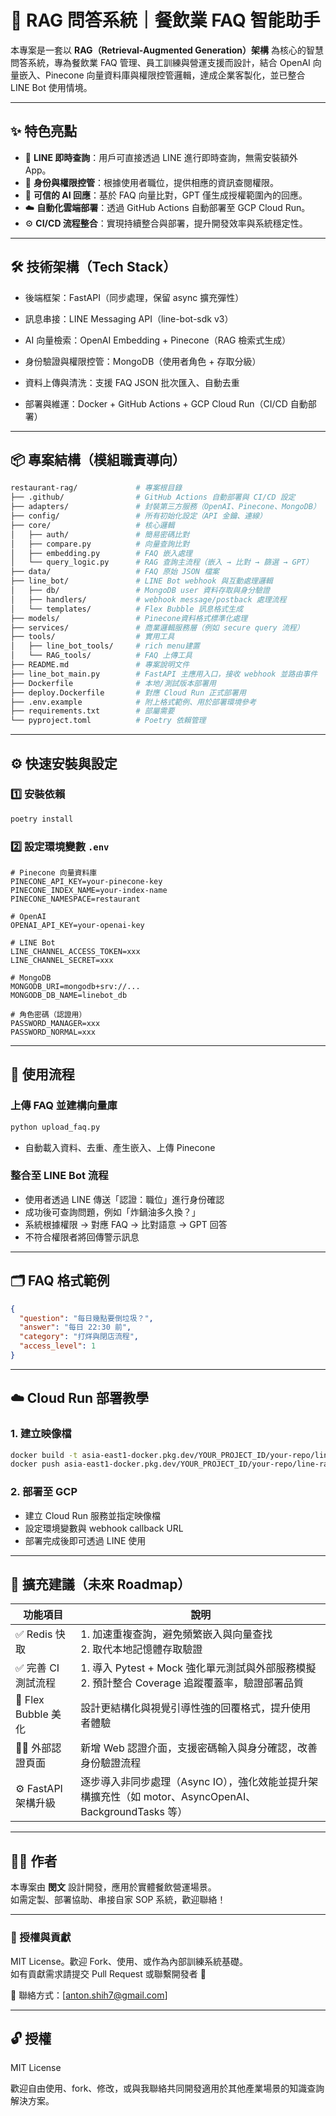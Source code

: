 # 🧠 RAG 問答系統｜餐飲業 FAQ 智能助手

本專案是一套以 **RAG（Retrieval-Augmented Generation）架構** 為核心的智慧問答系統，專為餐飲業 FAQ 管理、員工訓練與營運支援而設計，結合 OpenAI 向量嵌入、Pinecone 向量資料庫與權限控管邏輯，達成企業客製化，並已整合 LINE Bot 使用情境。

---
## ✨ 特色亮點

- 🤖 **LINE 即時查詢**：用戶可直接透過 LINE 進行即時查詢，無需安裝額外 App。
- 🔐 **身份與權限控管**：根據使用者職位，提供相應的資訊查閱權限。
- 🧠 **可信的 AI 回應**：基於 FAQ 向量比對，GPT 僅生成授權範圍內的回應。
- ☁️ **自動化雲端部署**：透過 GitHub Actions 自動部署至 GCP Cloud Run。
- ⚙️ **CI/CD 流程整合**：實現持續整合與部署，提升開發效率與系統穩定性。

---
## 🛠 技術架構（Tech Stack）

 - 後端框架：FastAPI（同步處理，保留 async 擴充彈性）

 - 訊息串接：LINE Messaging API（line-bot-sdk v3）

 - AI 向量檢索：OpenAI Embedding + Pinecone（RAG 檢索式生成）

 - 身份驗證與權限控管：MongoDB（使用者角色 + 存取分級）

 - 資料上傳與清洗：支援 FAQ JSON 批次匯入、自動去重

 - 部署與維運：Docker + GitHub Actions + GCP Cloud Run（CI/CD 自動部署）

---

## 📦 專案結構（模組職責導向）

```bash
restaurant-rag/             # 專案根目錄
├── .github/                # GitHub Actions 自動部署與 CI/CD 設定
├── adapters/               # 封裝第三方服務（OpenAI、Pinecone、MongoDB）
├── config/                 # 所有初始化設定（API 金鑰、連線）
├── core/                   # 核心邏輯
│   ├── auth/               # 簡易密碼比對
│   ├── compare.py          # 向量查詢比對
│   ├── embedding.py        # FAQ 嵌入處理
│   └── query_logic.py      # RAG 查詢主流程（嵌入 → 比對 → 篩選 → GPT）
├── data/                   # FAQ 原始 JSON 檔案
├── line_bot/               # LINE Bot webhook 與互動處理邏輯
│   ├── db/                 # MongoDB user 資料存取與身分驗證
│   ├── handlers/           # webhook message/postback 處理流程
│   └── templates/          # Flex Bubble 訊息格式生成
├── models/                 # Pinecone資料格式標準化處理
├── services/               # 商業邏輯服務層（例如 secure query 流程）
├── tools/                  # 實用工具
│   ├── line_bot_tools/     # rich menu建置
│   └── RAG_tools/          # FAQ 上傳工具
├── README.md               # 專案說明文件
├── line_bot_main.py        # FastAPI 主應用入口，接收 webhook 並路由事件
├── Dockerfile              # 本地/測試版本部署用
├── deploy.Dockerfile       # 對應 Cloud Run 正式部署用
├── .env.example            # 附上格式範例、用於部署環境參考
├── requirements.txt        # 部屬需要
└── pyproject.toml          # Poetry 依賴管理
```
---

## ⚙️ 快速安裝與設定

### 1️⃣ 安裝依賴

```bash
poetry install
```

### 2️⃣ 設定環境變數 `.env`

```env
# Pinecone 向量資料庫
PINECONE_API_KEY=your-pinecone-key
PINECONE_INDEX_NAME=your-index-name
PINECONE_NAMESPACE=restaurant

# OpenAI
OPENAI_API_KEY=your-openai-key

# LINE Bot
LINE_CHANNEL_ACCESS_TOKEN=xxx
LINE_CHANNEL_SECRET=xxx

# MongoDB
MONGODB_URI=mongodb+srv://...
MONGODB_DB_NAME=linebot_db

# 角色密碼（認證用）
PASSWORD_MANAGER=xxx
PASSWORD_NORMAL=xxx
```

---

## 🚀 使用流程

### 上傳 FAQ 並建構向量庫

```bash
python upload_faq.py
```
* 自動載入資料、去重、產生嵌入、上傳 Pinecone

### 整合至 LINE Bot 流程

* 使用者透過 LINE 傳送「認證：職位」進行身份確認
* 成功後可查詢問題，例如「炸鍋油多久換？」
* 系統根據權限 → 對應 FAQ → 比對語意 → GPT 回答
* 不符合權限者將回傳警示訊息
---

## 🗂 FAQ 格式範例

```json
{
  "question": "每日幾點要倒垃圾？",
  "answer": "每日 22:30 前",
  "category": "打烊與閉店流程",
  "access_level": 1
}
```

---

## ☁️ Cloud Run 部署教學

### 1. 建立映像檔

```bash
docker build -t asia-east1-docker.pkg.dev/YOUR_PROJECT_ID/your-repo/line-rag-bot .
docker push asia-east1-docker.pkg.dev/YOUR_PROJECT_ID/your-repo/line-rag-bot
```

### 2. 部署至 GCP

* 建立 Cloud Run 服務並指定映像檔
* 設定環境變數與 webhook callback URL
* 部署完成後即可透過 LINE 使用

---

## 🧩 擴充建議（未來 Roadmap）

| 功能項目             | 說明                                                                                   |
|----------------------|----------------------------------------------------------------------------------------|
| ✅ Redis 快取         | 1. 加速重複查詢，避免頻繁嵌入與向量查找<br>2. 取代本地記憶體存取驗證                                       |
| ✅ 完善 CI 測試流程   | 1. 導入 Pytest + Mock 強化單元測試與外部服務模擬<br>2. 預計整合 Coverage 追蹤覆蓋率，驗證部署品質               |
| 🎨 Flex Bubble 美化   | 設計更結構化與視覺引導性強的回覆格式，提升使用者體驗                                                    |
| 🧑‍💻 外部認證頁面     | 新增 Web 認證介面，支援密碼輸入與身分確認，改善身份驗證流程                                              |
| ⚙️ FastAPI 架構升級   | 逐步導入非同步處理（Async IO），強化效能並提升架構擴充性（如 motor、AsyncOpenAI、BackgroundTasks 等）         |

---

## 👨‍💻 作者

本專案由 **閔文** 設計開發，應用於實體餐飲營運場景。  
如需定製、部署協助、串接自家 SOP 系統，歡迎聯絡！

---

### 🔗 授權與貢獻

MIT License。歡迎 Fork、使用、或作為內部訓練系統基礎。  
如有貢獻需求請提交 Pull Request 或聯繫開發者 🙌

📮 聯絡方式：[anton.shih7@gmail.com]

---

## 🔓 授權

MIT License

歡迎自由使用、fork、修改，或與我聯絡共同開發適用於其他產業場景的知識查詢解決方案。
